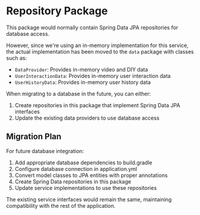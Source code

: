 # Repository Package

This package would normally contain Spring Data JPA repositories for database access.

However, since we're using an in-memory implementation for this service, the actual implementation has been moved to the `data` package with classes such as:

- `DataProvider`: Provides in-memory video and DIY data
- `UserInteractionData`: Provides in-memory user interaction data
- `UserHistoryData`: Provides in-memory user history data

When migrating to a database in the future, you can either:
1. Create repositories in this package that implement Spring Data JPA interfaces
2. Update the existing data providers to use database access

## Migration Plan

For future database integration:

1. Add appropriate database dependencies to build.gradle
2. Configure database connection in application.yml
3. Convert model classes to JPA entities with proper annotations
4. Create Spring Data repositories in this package
5. Update service implementations to use these repositories

The existing service interfaces would remain the same, maintaining compatibility with the rest of the application.
